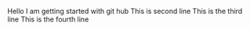 Hello I am getting started with git hub
This is second line 
This is the third line 
This is the fourth line 
